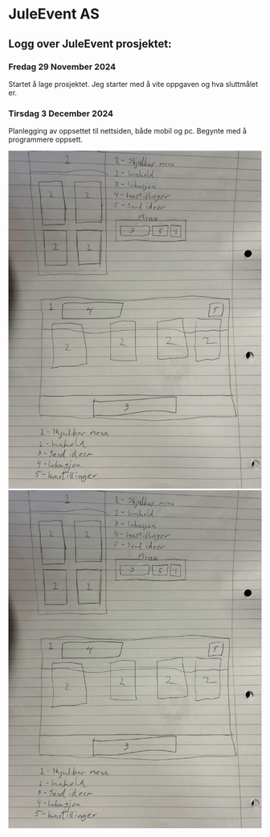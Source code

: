 # JuleEvent AS

## Logg over JuleEvent prosjektet:

### Fredag 29 November 2024

Startet å lage prosjektet. Jeg starter med å vite oppgaven og hva sluttmålet er.

### Tirsdag 3 December 2024

Planlegging av oppsettet til nettsiden, både mobil og pc. Begynte med å programmere oppsett.

![sketch](images/Image.jpg)
![sketch](images/Image2.jpg)